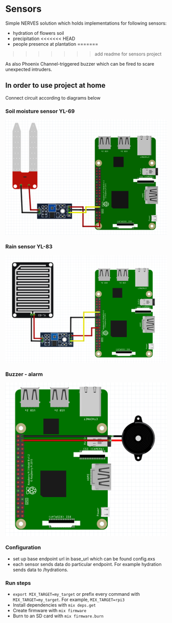 # Sensors

Simple NERVES solution which holds implementations for following sensors:

* hydration of flowers soil
* precipitation
<<<<<<< HEAD
* people presence at plantation
=======
>>>>>>> add readme for sensors project

As also Phoenix Channel-triggered buzzer which can be fired to scare unexpected intruders.

## In order to use project at home

Connect circuit according to diagrams below

### Soil moisture sensor YL-69

![alt text](assets/soil-moisture-sensor-yl69-diagram.png "Soil moisture YL-69")

### Rain sensor YL-83

![alt text](assets/rain-sensor-yl38-diagram.png "Rain sensor YL-38")

### Buzzer - alarm

![alt text](assets/buzzer-diagram.png "Buzzer - alarm")

### Configuration

* set up base endpoint url in base_url which can be found config.exs
* each sensor sends data do particular endpoint. For example hydration sends data
  to /hydrations.

### Run steps

* `export MIX_TARGET=my_target` or prefix every command with
  `MIX_TARGET=my_target`. For example, `MIX_TARGET=rpi3`
* Install dependencies with `mix deps.get`
* Create firmware with `mix firmware`
* Burn to an SD card with `mix firmware.burn`
